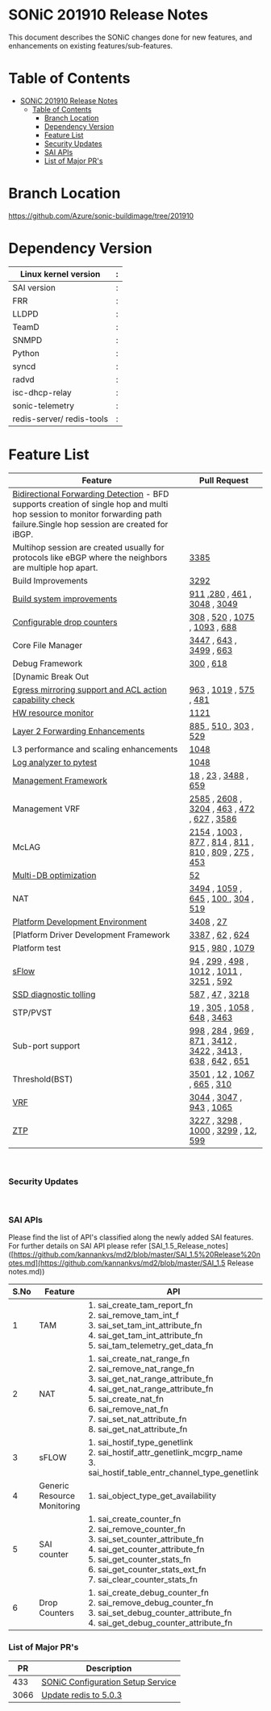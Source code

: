# SONiC 201910 Release Notes

This document describes the SONiC changes done for new features,  and enhancements on existing features/sub-features.



# Table of Contents

   * [SONiC 201910 Release Notes](#sonic-201910-release-notes)
      * [Table of Contents](#table-of-contents)
         * [Branch Location](#branch-location)
         * [Dependency Version](#dependency-version)
         * [Feature List](#feature-list)
         * [Security Updates](#security-updates)
         * [SAI APIs](#sai-apis)
         * [List of Major PR's](#enhancements)


# Branch Location  

https://github.com/Azure/sonic-buildimage/tree/201910


# Dependency Version

| Linux kernel version      | :    |
| ------------------------- | ---- |
| SAI   version             | :    |
| FRR                       | :    |
| LLDPD                     | :    |
| TeamD                     | :    |
| SNMPD                     | :    |
| Python                    | :    |
| syncd                     | :    |
| radvd                     | :    |
| isc-dhcp-relay            | :    |
| sonic-telemetry           | :    |
| redis-server/ redis-tools | :    |


# Feature List

| Feature                                                      | Pull Request                                                 |
| ------------------------------------------------------------ | ------------------------------------------------------------ |
| [Bidirectional Forwarding Detection](https://github.com/Azure/SONiC/blob/master/doc/bfd/BFD_Enhancement_HLD.md) - BFD supports creation of single hop and multi hop session to monitor forwarding path failure.Single hop session are created for iBGP.             
Multihop session are created usually for protocols like eBGP where the neighbors are multiple hop apart.| [3385](https://github.com/Azure/sonic-buildimage/pull/3385)  |
| Build Improvements                                           | [3292](https://github.com/Azure/sonic-buildimage/pull/3292)  |
| [Build system improvements](https://github.com/Azure/SONiC/blob/master/doc/sonic-build-system/build_system_improvements.md) | [911](https://github.com/Azure/sonic-swss/pull/911) ,[280](https://github.com/Azure/sonic-swss-common/pull/280)  ,  [461](https://github.com/Azure/sonic-sairedis/pull/461)  , [3048](https://github.com/Azure/sonic-buildimage/pull/3048)  ,  [3049](https://github.com/Azure/sonic-buildimage/pull/3049) |
| [Configurable  drop counters](https://github.com/Azure/SONiC/blob/master/doc/drop_counters/drop_counters_HLD.md) | [308](https://github.com/Azure/sonic-swss-common/pull/308) ,  [520](https://github.com/Azure/sonic-sairedis/pull/520) ,   [1075](https://github.com/Azure/sonic-swss/pull/1075)  ,   [1093](https://github.com/Azure/sonic-swss/pull/1093)  ,   [688](https://github.com/Azure/sonic-utilities/pull/688) |
| Core File Manager                                            | [3447](https://github.com/Azure/sonic-buildimage/pull/3447) , [643](https://github.com/Azure/sonic-utilities/pull/643) , [3499](https://github.com/Azure/sonic-buildimage/pull/3499)  , [663](https://github.com/Azure/sonic-utilities/pull/663) |
| Debug Framework | [300](https://github.com/Azure/sonic-swss-common/pull/300)  , [618](https://github.com/Azure/sonic-utilities/pull/618) |
| [Dynamic   Break Out |                                                              |
| [Egress mirroring support and ACL action capability check](https://github.com/Azure/SONiC/blob/master/doc/acl/acl_stage_capability.md) | [963](https://github.com/Azure/sonic-swss/pull/963)   , [1019](https://github.com/Azure/sonic-swss/pull/1019)  ,  [575](https://github.com/Azure/sonic-utilities/pull/575) ,  [481](https://github.com/Azure/sonic-sairedis/pull/481) |
| [HW resource monitor](https://github.com/Azure/SONiC/blob/master/doc/DUT_monitor_HLD.md) | [1121](https://github.com/Azure/sonic-mgmt/pull/1121)        |
| [Layer 2 Forwarding Enhancements](https://github.com/Azure/SONiC/blob/master/doc/layer2-forwarding-enhancements/SONiC%20Layer%202%20Forwarding%20Enhancements%20HLD.md) | [885 ](https://github.com/Azure/sonic-swss/pull/885) , [510  ](https://github.com/Azure/sonic-sairedis/pull/510),  [303](https://github.com/Azure/sonic-swss-common/pull/303)  ,  [529](https://github.com/Azure/sonic-utilities/pull/529) |
| L3 performance and scaling enhancements | [1048](https://github.com/Azure/sonic-swss/pull/1048)        |
| [Log analyzer to pytest](https://github.com/Azure/SONiC/pull/421) | [1048](https://github.com/Azure/sonic-mgmt/pull/1048)        |
| [Management Framework](https://github.com/Azure/SONiC/blob/master/doc/mgmt/Management%20Framework.md) | [18](https://github.com/Azure/sonic-mgmt-framework/pull/18)   , [23](https://github.com/Azure/sonic-telemetry/pull/23)  ,   [3488](https://github.com/Azure/sonic-buildimage/pull/3488)  , [659](https://github.com/Azure/sonic-utilities/pull/659) |
| Management VRF  | [2585](https://github.com/Azure/sonic-buildimage/pull/2585)  , [2608](https://github.com/Azure/sonic-buildimage/pull/2608)  ,  [3204](https://github.com/Azure/sonic-buildimage/pull/3204)  ,  [463](https://github.com/Azure/sonic-utilities/pull/463)  ,  [472](https://github.com/Azure/sonic-utilities/pull/472)  ,  [627](https://github.com/Azure/sonic-utilities/pull/627)  ,  [3586](https://github.com/Azure/sonic-buildimage/pull/3586) |
| McLAG              | [2154](https://github.com/Azure/sonic-buildimage/pull/2514) , [1003](https://github.com/Azure/sonic-swss/pull/1003) , [877](https://github.com/Azure/sonic-swss/pull/877) , [814](https://github.com/Azure/sonic-swss/pull/814) , [811](https://github.com/Azure/sonic-swss/pull/811) , [810](https://github.com/Azure/sonic-swss/pull/810) , [809](https://github.com/Azure/sonic-swss/pull/809) ,  [275](https://github.com/Azure/sonic-swss-common/pull/275) , [453](https://github.com/Azure/sonic-utilities/pull/453) |
| [Multi-DB optimization](https://github.com/Azure/SONiC/blob/ed69d427dcf358299b2c1b812e59a1e26a4ef4a5/doc/database/multi_database_instances.md) | [52](https://github.com/Azure/sonic-py-swsssdk/pull/52)      |
| NAT              | [3494](https://github.com/Azure/sonic-buildimage/pull/3494) , [1059](https://github.com/Azure/sonic-swss/pull/1059)  ,  [645](https://github.com/Azure/sonic-utilities/pull/645)  ,  [100 ](https://github.com/Azure/sonic-linux-kernel/pull/100) ,  [304](https://github.com/Azure/sonic-swss-common/pull/304)  ,  [519](https://github.com/Azure/sonic-sairedis/pull/519) |
| [Platform Development Environment](https://github.com/Azure/SONiC/blob/master/doc/platform/pde.md) | [3408](https://github.com/Azure/sonic-buildimage/pull/3408)  , [27](https://github.com/Azure/sonic-platform-pdk-pde/pull/27) |
| [Platform Driver Development Framework | [3387](https://github.com/Azure/sonic-buildimage/pull/3387)   , [62](https://github.com/Azure/sonic-platform-common/pull/62)  ,  [624](https://github.com/Azure/sonic-utilities/pull/624) |
| Platform test                                                | [915](https://github.com/Azure/sonic-mgmt/pull/915)   , [980](https://github.com/Azure/sonic-mgmt/pull/980)  , [1079](https://github.com/Azure/sonic-mgmt/pull/1079) |
| [sFlow](https://github.com/Azure/SONiC/blob/master/doc/sflow/sflow_hld.md)             | [94](https://github.com/Azure/sonic-linux-kernel/pull/94)  , [299](https://github.com/Azure/sonic-swss-common/pull/299)  , [498](https://github.com/Azure/sonic-sairedis/pull/498)  ,  [1012](https://github.com/Azure/sonic-swss/pull/1012)  ,  [1011](https://github.com/Azure/sonic-swss/pull/1011)  ,  [3251](https://github.com/Azure/sonic-buildimage/pull/3251)  ,  [592 ](https://github.com/Azure/sonic-utilities/pull/592) |
| [SSD diagnostic tolling](https://github.com/Azure/SONiC/blob/master/doc/ssdhealth_design.md) | [587](https://github.com/Azure/sonic-utilities/pull/587)  , [47](https://github.com/Azure/sonic-buildimage/pull/47) ,  [3218](https://github.com/Azure/sonic-buildimage/pull/3218) |
| STP/PVST          | [19](https://github.com/Azure/sonic-stp/pull/19)  , [305](https://github.com/Azure/sonic-swss-common/pull/305)  ,  [1058](https://github.com/Azure/sonic-swss/pull/1058)  ,  [648](https://github.com/Azure/sonic-utilities/pull/648)  ,  [3463](https://github.com/Azure/sonic-buildimage/pull/3463) |
| Sub-port support | [998](https://github.com/opencomputeproject/SAI/pull/998) , [284](https://github.com/Azure/sonic-swss-common/pull/284) , [969](https://github.com/Azure/sonic-swss/pull/969)  , [871](https://github.com/Azure/sonic-swss/pull/871) , [3412](https://github.com/Azure/sonic-buildimage/pull/3412) , [3422](https://github.com/Azure/sonic-buildimage/pull/3422) , [3413](https://github.com/Azure/sonic-buildimage/pull/3413) , [638](https://github.com/Azure/sonic-utilities/pull/638) , [642](https://github.com/Azure/sonic-utilities/pull/642) , [651](https://github.com/Azure/sonic-utilities/pull/651) |
| Threshold(BST)   | [3501](https://github.com/Azure/sonic-buildimage/pull/3501)   , [12](https://github.com/Azure/sonic-tam/pull/12) ,  [1067](https://github.com/Azure/sonic-swss/pull/1067) ,  [665](https://github.com/Azure/sonic-utilities/pull/665) ,  [310](https://github.com/Azure/sonic-swss-common/pull/310) |
| [VRF](https://github.com/Azure/SONiC/blob/master/doc/vrf/sonic-vrf-hld.md) | [3044](https://github.com/Azure/sonic-buildimage/pull/3044) , [3047](https://github.com/Azure/sonic-buildimage/pull/3047) , [943](https://github.com/Azure/sonic-swss/pull/943) , [1065](https://github.com/Azure/sonic-mgmt/pull/1065) |
| [ZTP](https://github.com/Azure/SONiC/blob/master/doc/ztp/ztp.md) | [3227](https://github.com/Azure/sonic-buildimage/pull/3227) , [3298](https://github.com/Azure/sonic-buildimage/pull/3298)  , [1000](https://github.com/Azure/sonic-swss/pull/1000) , [3299](https://github.com/Azure/sonic-buildimage/pull/3299) , [12](https://github.com/Azure/sonic-ztp/pull/12), [599](https://github.com/Azure/sonic-utilities/pull/599) |


<br>

### Security Updates  

<br>



### SAI APIs

Please find the list of API's classified along the newly added SAI features. For further details on SAI API please refer [SAI_1.5_Release_notes]([https://github.com/kannankvs/md2/blob/master/SAI_1.5%20Release%20notes.md](https://github.com/kannankvs/md2/blob/master/SAI_1.5 Release notes.md))

| S.No | Feature                     | API                                                          |
| ---- | --------------------------- | ------------------------------------------------------------ |
| 1    | TAM                         | 1. sai_create_tam_report_fn<br/>   2. sai_remove_tam_int_f<br/>   3. sai_set_tam_int_attribute_fn<br/>   4. sai_get_tam_int_attribute_fn<br/>   5. sai_tam_telemetry_get_data_fn |
| 2    | NAT                         | 1. sai_create_nat_range_fn<br/>   2. sai_remove_nat_range_fn<br/>   3. sai_get_nat_range_attribute_fn<br/>   4. sai_get_nat_range_attribute_fn<br/>   5. sai_create_nat_fn<br/>   6. sai_remove_nat_fn<br/>   7. sai_set_nat_attribute_fn<br/>   8. sai_get_nat_attribute_fn |
| 3    | sFLOW                       | 1. sai_hostif_type_genetlink<br/>   2. sai_hostif_attr_genetlink_mcgrp_name<br/>   3. sai_hostif_table_entr_channel_type_genetlink |
| 4    | Generic Resource Monitoring | 1. sai_object_type_get_availability                          |
| 5    | SAI counter                 | 1. sai_create_counter_fn<br/>   2. sai_remove_counter_fn<br/>   3. sai_set_counter_attribute_fn<br/>   4. sai_get_counter_attribute_fn<br/>   5. sai_get_counter_stats_fn<br/>   6. sai_get_counter_stats_ext_fn<br/>   7. sai_clear_counter_stats_fn |
| 6    | Drop Counters               | 1. sai_create_debug_counter_fn<br/>   2. sai_remove_debug_counter_fn<br/>   3. sai_set_debug_counter_attribute_fn<br/>   4. sai_get_debug_counter_attribute_fn |



### List of Major PR's 


| PR   | Description                                                  |
| ---- | ------------------------------------------------------------ |
| 433  | [SONiC   Configuration Setup Service](https://github.com/Azure/SONiC/pull/433) |
| 3066 | [Update   redis to 5.0.3](https://github.com/Azure/sonic-buildimage/pull/3066) |


<br>
